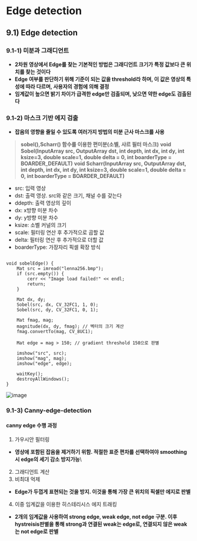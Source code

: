 Edge detection
================
## 9.1) Edge detection
### 9.1-1) 미분과 그래디언트
* **2차원 영상에서 Edge를 찾는 기본적인 방법은 그래디언트 크기가 특정 값보다 큰 위치를 찾는 것이다**
* **Edge 여부를 판단하기 위해 기준이 되는 값을 threshold라 하며, 이 값은 영상의 특성에 따라 다르며, 사용자의 경험에 의해 결정**
* **임계값이 높으면 밝기 차이가 급격한 edge만 검출되며, 낮으면 약한 edge도 검출된다**
### 9.1-2) 마스크 기반 에지 검출
* **잡음의 영향을 줄일 수 있도록 여러가지 방법의 미분 근사 마스크를 사용**
> **sobel(),Scharr() 함수를 이용한 편미분(소벨, 샤르 필터 마스크)**
**void Sobel(InputArray src, OutputArray dst, int depth, int dx, int dy, int ksize=3, double scale=1, double delta = 0, int boarderType = BOARDER_DEFAULT)**
**void Scharr(InputArray src, OutputArray dst, int depth, int dx, int dy, int ksize=3, double scale=1, double delta = 0, int boarderType = BOARDER_DEFAULT)**
* src: 입력 영상
* dst: 출력 영상. src와 같은 크기, 채널 수를 갖는다
* ddepth: 출력 영상의 깊이
* dx: x방향 미분 차수
* dy: y방향 미분 차수
* ksize: 소벨 커널의 크기
* scale: 필터링 연산 후 추가적으로 곱할 값
* delta: 필터링 연산 후 추가적으로 더할 값
* boarderType: 가장자리 픽셀 확장 방식
<pre><code>
void sobelEdge() {
	Mat src = imread("lenna256.bmp");
	if (src.empty()) {
		cerr << "Image load failed!" << endl;
		return;
	}

	Mat dx, dy;
	Sobel(src, dx, CV_32FC1, 1, 0);
	Sobel(src, dy, CV_32FC1, 0, 1);

	Mat fmag, mag;
	magnitude(dx, dy, fmag); // 벡터의 크기 계산
	fmag.convertTo(mag, CV_8UC1); 

	Mat edge = mag > 150; // gradient threshold 150으로 판별

	imshow("src", src);
	imshow("mag", mag);
	imshow("edge", edge);

	waitKey();
	destroyAllWindows();
}
</code></pre>
![image](https://user-images.githubusercontent.com/50229148/108449733-4f45a000-72a7-11eb-9942-0216a2343f4b.png)
### 9.1-3) Canny-edge-detection
#### canny edge 수행 과정
1) 가우시안 필터링 
* **영상에 포함된 잡음을 제거하기 위함. 적절한 표준 편차를 선택하여야 smoothing시 edge의 세기 감소 방지가능**\
2) 그래디언트 계산
3) 비최대 억제
* **Edge가 두껍게 표현되는 것을 방지. 이것을 통해 가장 큰 위치의 픽셀만 에지로 판별**
4) 이중 임계값을 이용한 히스테리시스 에지 트래킹
* **2개의 임계값을 사용하여 strong edge, weak edge, not edge 구분. 이후 hystreisis판별을 통해 strong과 연결된 weak는 edge로, 연결되지 않은 weak는 not edge로 판별**
 
